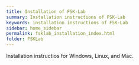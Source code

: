 ```yaml
---
title: Installation of FSK-Lab
summary: Installation instructions of FSK-Lab
keywords: installation instructions of FSK-Lab
sidebar: home_sidebar
permalink: fsklab_installation_index.html
folder: FSKLab
---
```

Installation instructios for Windows, Linux, and Mac.
